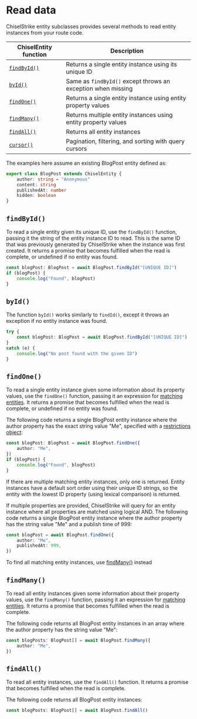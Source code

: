 # Read data

ChiselStrike entity subclasses provides several methods to read entity instances
from your route code.

| ChiselEntity function | Description |
| --- | --- |
| [`findById()`](#findbyid) | Returns a single entity instance using its unique ID |
| [`byId()`](#byid) | Same as `findById()` except throws an exception when missing |
| [`findOne()`](#findone) | Returns a single entity instance using entity property values |
| [`findMany()`](#findmany) | Returns multiple entity instances using entity property values |
| [`findAll()`](#findall) | Returns all entity instances |
| [`cursor()`](./query-cursors.md) | Pagination, filtering, and sorting with query cursors |

The examples here assume an existing BlogPost entity defined as:

```ts title="models/BlogPost.ts"
export class BlogPost extends ChiselEntity {
    author: string = "Anonymous"
    content: string
    publishedAt: number
    hidden: boolean
}
```

## `findById()`

To read a single entity given its unique ID, use the `findById()` function,
passing it the string of the entity instance ID to read. This is the same ID
that was previously generated by ChiselStrike when the instance was first
created. It returns a promise that becomes fulfilled when the read is complete,
or undefined if no entity was found.

```ts
const blogPost: BlogPost = await BlogPost.findById("[UNIQUE ID]")
if (blogPost) {
    console.log("Found", blogPost)
}
```

## `byId()`

The function `byId()` works similarly to `findId()`, except it throws an
exception if no entity instance was found.

```ts
try {
    const blogPost: BlogPost = await BlogPost.findById("[UNIQUE ID]")
}
catch (e) {
    console.log("No post found with the given ID")
}
```

## `findOne()`

To read a single entity instance given some information about its property
values, use the `findOne()` function, passing it an expression for [matching
entities]. It returns a promise that becomes fulfilled when the read is complete,
or undefined if no entity was found.

The following code returns a single BlogPost entity instance where the author
property has the exact string value "Me", specified with a [restrictions
object]:

```ts
const blogPost: BlogPost = await BlogPost.findOne({
    author: "Me",
})
if (blogPost) {
    console.log("Found", blogPost)
}
```

If there are multiple matching entity instances, only one is returned. Entity
instances have a default sort order using their unique ID strings, so the entity
with the lowest ID property (using lexical comparison) is returned.

If multiple properties are provided, ChiselStrike will query for an entity
instance where all properties are matched using logical AND.  The following code
returns a single BlogPost entity instance where the author property has the
string value "Me" and a publish time of 999:

```ts
const blogPost = await BlogPost.findOne({
    author: "Me",
    publishedAt: 999,
})
```

To find all matching entity instances, use [findMany()](#findmany) instead

## `findMany()`

To read all entity instances given some information about their property values,
use the `findMany()` function, passing it an expression for [matching entities].
It returns a promise that becomes fulfilled when the read is complete.

The following code returns all BlogPost entity instances in an array where the
author property has the string value "Me":

```ts
const blogPosts: BlogPost[] = await BlogPost.findMany({
    author: "Me",
})
```

## `findAll()`

To read all entity instances, use the `findAll()` function. It returns a promise
that becomes fulfilled when the read is complete.

The following code returns all BlogPost entity instances:

```ts
const blogPosts: BlogPost[] = await BlogPost.findAll()
```


[matching entities]: ./matching-entities
[restrictions object]: ./matching-entities#restrictions
